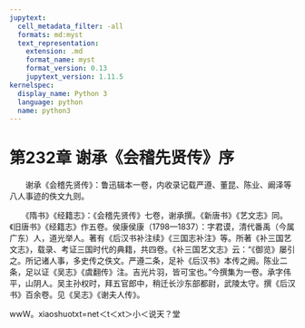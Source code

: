 ```yaml
---
jupytext:
  cell_metadata_filter: -all
  formats: md:myst
  text_representation:
    extension: .md
    format_name: myst
    format_version: 0.13
    jupytext_version: 1.11.5
kernelspec:
  display_name: Python 3
  language: python
  name: python3
---
```

# 第232章  谢承《会稽先贤传》序 

　　谢承《会稽先贤传》：鲁迅辑本一卷，内收录记载严遵、董昆、陈业、阚泽等八人事迹的佚文九则。 

　　《隋书》《经籍志》：《会稽先贤传》七卷，谢承撰。《新唐书》《艺文志》同。《旧唐书》《经籍志》作五卷。侯康侯康（1798—1837）：字君谟，清代番禹（今属广东）人，道光举人。著有《后汉书补注续》《三国志补注》等。所著《补三国艺文志》，载录、考证三国时代的典籍，共四卷。《补三国艺文志》云：“《御览》屡引之。所记诸人事，多史传之佚文。严遵二条，足补《后汉书》本传之阙。陈业二条，足以证《吴志》《虞翻传》注。吉光片羽，皆可宝也。”今撰集为一卷。承字伟平，山阴人。吴主孙权时，拜五官郎中，稍迁长沙东部都尉，武陵太守。撰《后汉书》百余卷。见《吴志》《谢夫人传》。 

wwＷ。xiaoshuotxt=net＜t＜xt＞小＜说天？堂 

